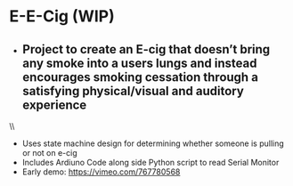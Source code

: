 # E-E-Cig (WIP)
- ## Project to create an E-cig that doesn’t bring any smoke into a users lungs and instead encourages smoking cessation through a satisfying physical/visual and auditory experience
\\\\
- Uses state machine design for determining whether someone is pulling or not on e-cig
- Includes Ardiuno Code along side Python script to read Serial Monitor
- Early demo: https://vimeo.com/767780568